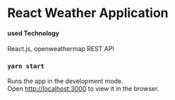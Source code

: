 # React Weather Application
#### used Technology
React.js, openweathermap REST API

### `yarn start`

Runs the app in the development mode.\
Open [http://localhost:3000](http://localhost:3000) to view it in the browser.






